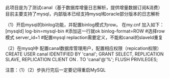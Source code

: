 此项目是为了测试canal（基于数据库增量日志解析，提供增量数据订阅&消费）
目前主要支持了mysql，内部版本已经支持mysql和oracle部分版本的日志解析

（1）开启mysql的binlog功能，并配置binlog模式为row。
在my.cnf 加入如下：
[mysqld]
log-bin=mysql-bin #添加这一行就ok
binlog-format=ROW #选择row模式
server_id=1 #配置mysql replaction需要定义，不能和canal的slaveId重复

（2）在mysql中 配置canal数据库管理用户，配置相应权限（repication权限）
CREATE USER canal IDENTIFIED BY 'canal';
GRANT SELECT, REPLICATION SLAVE, REPLICATION CLIENT ON *.* TO 'canal'@'%';
FLUSH PRIVILEGES;

注意：（1）（2）步执行完后一定要记得重启MySQL